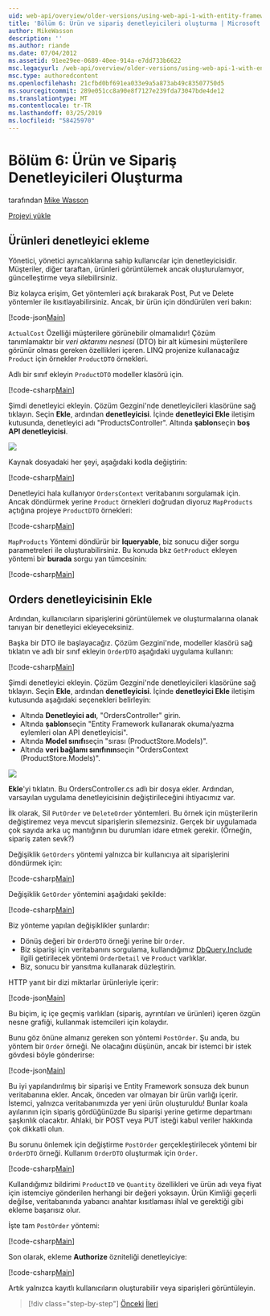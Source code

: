 ```yaml
---
uid: web-api/overview/older-versions/using-web-api-1-with-entity-framework-5/using-web-api-with-entity-framework-part-6
title: 'Bölüm 6: Ürün ve sipariş denetleyicileri oluşturma | Microsoft Docs'
author: MikeWasson
description: ''
ms.author: riande
ms.date: 07/04/2012
ms.assetid: 91ee29ee-0689-40ee-914a-e7dd733b6622
msc.legacyurl: /web-api/overview/older-versions/using-web-api-1-with-entity-framework-5/using-web-api-with-entity-framework-part-6
msc.type: authoredcontent
ms.openlocfilehash: 21cfbd0bf691ea033e9a5a873ab49c83507750d5
ms.sourcegitcommit: 289e051cc8a90e8f7127e239fda73047bde4de12
ms.translationtype: MT
ms.contentlocale: tr-TR
ms.lasthandoff: 03/25/2019
ms.locfileid: "58425970"
---
```

<a name="part-6-creating-product-and-order-controllers"></a>Bölüm 6: Ürün ve Sipariş Denetleyicileri Oluşturma
====================
tarafından [Mike Wasson](https://github.com/MikeWasson)

[Projeyi yükle](http://code.msdn.microsoft.com/ASP-NET-Web-API-with-afa30545)

## <a name="add-a-products-controller"></a>Ürünleri denetleyici ekleme

Yönetici, yönetici ayrıcalıklarına sahip kullanıcılar için denetleyicisidir. Müşteriler, diğer taraftan, ürünleri görüntülemek ancak oluşturulamıyor, güncelleştirme veya silebilirsiniz.

Biz kolayca erişim, Get yöntemleri açık bırakarak Post, Put ve Delete yöntemler ile kısıtlayabilirsiniz. Ancak, bir ürün için döndürülen veri bakın:

[!code-json[Main](using-web-api-with-entity-framework-part-6/samples/sample1.json?highlight=1)]

`ActualCost` Özelliği müşterilere görünebilir olmamalıdır! Çözüm tanımlamaktır bir *veri aktarımı nesnesi* (DTO) bir alt kümesini müşterilere görünür olması gereken özellikleri içeren. LINQ projenize kullanacağız `Product` için örnekler `ProductDTO` örnekleri.

Adlı bir sınıf ekleyin `ProductDTO` modeller klasörü için.

[!code-csharp[Main](using-web-api-with-entity-framework-part-6/samples/sample2.cs)]

Şimdi denetleyici ekleyin. Çözüm Gezgini'nde denetleyicileri klasörüne sağ tıklayın. Seçin **Ekle**, ardından **denetleyicisi**. İçinde **denetleyici Ekle** iletişim kutusunda, denetleyici adı &quot;ProductsController&quot;. Altında **şablon**seçin **boş API denetleyicisi**.

![](using-web-api-with-entity-framework-part-6/_static/image1.png)

Kaynak dosyadaki her şeyi, aşağıdaki kodla değiştirin:

[!code-csharp[Main](using-web-api-with-entity-framework-part-6/samples/sample3.cs)]

Denetleyici hala kullanıyor `OrdersContext` veritabanını sorgulamak için. Ancak döndürmek yerine `Product` örnekleri doğrudan diyoruz `MapProducts` açtığına projeye `ProductDTO` örnekleri:

[!code-csharp[Main](using-web-api-with-entity-framework-part-6/samples/sample4.cs?highlight=1)]

`MapProducts` Yöntemi döndürür bir **Iqueryable**, biz sonucu diğer sorgu parametreleri ile oluşturabilirsiniz. Bu konuda bkz `GetProduct` ekleyen yöntemi bir **burada** sorgu yan tümcesinin:

[!code-csharp[Main](using-web-api-with-entity-framework-part-6/samples/sample5.cs?highlight=2)]

## <a name="add-an-orders-controller"></a>Orders denetleyicisinin Ekle

Ardından, kullanıcıların siparişlerini görüntülemek ve oluşturmalarına olanak tanıyan bir denetleyici ekleyeceksiniz.

Başka bir DTO ile başlayacağız. Çözüm Gezgini'nde, modeller klasörü sağ tıklatın ve adlı bir sınıf ekleyin `OrderDTO` aşağıdaki uygulama kullanın:

[!code-csharp[Main](using-web-api-with-entity-framework-part-6/samples/sample6.cs)]

Şimdi denetleyici ekleyin. Çözüm Gezgini'nde denetleyicileri klasörüne sağ tıklayın. Seçin **Ekle**, ardından **denetleyicisi**. İçinde **denetleyici Ekle** iletişim kutusunda aşağıdaki seçenekleri belirleyin:

- Altında **Denetleyici adı**, "OrdersController" girin.
- Altında **şablon**seçin "Entity Framework kullanarak okuma/yazma eylemleri olan API denetleyicisi".
- Altında **Model sınıfı**seçin &quot;sırası (ProductStore.Models)&quot;.
- Altında **veri bağlamı sınıfının**seçin &quot;OrdersContext (ProductStore.Models)&quot;.

![](using-web-api-with-entity-framework-part-6/_static/image2.png)

**Ekle**'yi tıklatın. Bu OrdersController.cs adlı bir dosya ekler. Ardından, varsayılan uygulama denetleyicisinin değiştirileceğini ihtiyacımız var.

İlk olarak, Sil `PutOrder` ve `DeleteOrder` yöntemleri. Bu örnek için müşterilerin değiştiremez veya mevcut siparişlerin silemezsiniz. Gerçek bir uygulamada çok sayıda arka uç mantığının bu durumları idare etmek gerekir. (Örneğin, sipariş zaten sevk?)

Değişiklik `GetOrders` yöntemi yalnızca bir kullanıcıya ait siparişlerini döndürmek için:

[!code-csharp[Main](using-web-api-with-entity-framework-part-6/samples/sample7.cs)]

Değişiklik `GetOrder` yöntemini aşağıdaki şekilde:

[!code-csharp[Main](using-web-api-with-entity-framework-part-6/samples/sample8.cs)]

Biz yönteme yapılan değişiklikler şunlardır:

- Dönüş değeri bir `OrderDTO` örneği yerine bir `Order`.
- Biz siparişi için veritabanını sorgulama, kullandığımız [DbQuery.Include](https://msdn.microsoft.com/library/gg696395) ilgili getirilecek yöntemi `OrderDetail` ve `Product` varlıklar.
- Biz, sonucu bir yansıtma kullanarak düzleştirin.

HTTP yanıt bir dizi miktarlar ürünleriyle içerir:

[!code-json[Main](using-web-api-with-entity-framework-part-6/samples/sample9.json)]

Bu biçim, iç içe geçmiş varlıkları (sipariş, ayrıntıları ve ürünleri) içeren özgün nesne grafiği, kullanmak istemcileri için kolaydır.

Bunu göz önüne almanız gereken son yöntemi `PostOrder`. Şu anda, bu yöntem bir `Order` örneği. Ne olacağını düşünün, ancak bir istemci bir istek gövdesi böyle gönderirse:

[!code-json[Main](using-web-api-with-entity-framework-part-6/samples/sample10.json)]

Bu iyi yapılandırılmış bir siparişi ve Entity Framework sonsuza dek bunun veritabanına ekler. Ancak, önceden var olmayan bir ürün varlığı içerir. İstemci, yalnızca veritabanımızda yer yeni ürün oluşturuldu! Bunlar koala ayılarının için sipariş gördüğünüzde Bu siparişi yerine getirme departmanı şaşkınlık olacaktır. Ahlaki, bir POST veya PUT isteği kabul veriler hakkında çok dikkatli olun.

Bu sorunu önlemek için değiştirme `PostOrder` gerçekleştirilecek yöntemi bir `OrderDTO` örneği. Kullanım `OrderDTO` oluşturmak için `Order`.

[!code-csharp[Main](using-web-api-with-entity-framework-part-6/samples/sample11.cs)]

Kullandığımız bildirimi `ProductID` ve `Quantity` özellikleri ve ürün adı veya fiyat için istemciye gönderilen herhangi bir değeri yoksayın. Ürün Kimliği geçerli değilse, veritabanında yabancı anahtar kısıtlaması ihlal ve gerektiği gibi ekleme başarısız olur.

İşte tam `PostOrder` yöntemi:

[!code-csharp[Main](using-web-api-with-entity-framework-part-6/samples/sample12.cs)]

Son olarak, ekleme **Authorize** özniteliği denetleyiciye:

[!code-csharp[Main](using-web-api-with-entity-framework-part-6/samples/sample13.cs)]

Artık yalnızca kayıtlı kullanıcıların oluşturabilir veya siparişleri görüntüleyin.

> [!div class="step-by-step"]
> [Önceki](using-web-api-with-entity-framework-part-5.md)
> [İleri](using-web-api-with-entity-framework-part-7.md)
